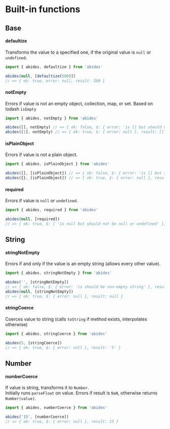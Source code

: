 
# Built-in functions

## Base

#### defaultize

Transforms the value to a specified one, if the original value is `null` or `undefined`.
```javascript
import { abides, defaultize } from 'abides'

abides(null, [defaultize(500)])
// => { ok: true, error: null, result: 500 }
```
#### notEmpty

Errors if value is not an empty object, collection, map, or set.
Based on lodash `isEmpty`
```javascript
import { abides, notEmpty } from 'abides'

abides([], notEmpty) // => { ok: false, $: { error: 'is [] but should not be empty' }, result: [] }
abides([1], notEmpty) // => { ok: true, $: { error: null }, result: [] }
```

#### isPlainObject

Errors if value is not a plain object.
```javascript
import { abides, isPlainObject } from 'abides'

abides([], [isPlainObject]) // => { ok: false, $: { error: 'is [] but should be a plain object' }, result: [] }
abides({}, [isPlainObject]) // => { ok: true, $: { error: null }, result: [] }
```

#### required

Errors if value is `null` or `undefined`.
```javascript
import { abides, required } from 'abides'

abides(null, [required])
// => { ok: true, $: { 'is null but should not be null or undefined' }, result: null }
```


## String

#### stringNotEmpty

Errors if and only if the value is an empty string (allows every other value).
```javascript
import { abides, stringNotEmpty } from 'abides'

abides('', [stringNotEmpty])
// => { ok: false, $: { error: 'is should be non-empty string' }, result: '' }
abides(null, [stringNotEmpty])
// => { ok: true, $: { error: null }, result: null }
```

#### stringCoerce

Coerces value to string (calls `toString` if method exists, interpolates otherwise)
```javascript
import { abides, stringCoerce } from 'abides'

abides(5, [stringCoerce])
// => { ok: true, $: { error: null }, result: '5' }
```

## Number

#### numberCoerce

If value is string, transforms it to `Number`.  
Initially runs `parseFloat` on value.
Errors if result is `NaN`, otherwise returns `Number(value)`.

```javascript
import { abides, numberCoerce } from 'abides'

abides('15', [numberCoerce])
// => { ok: true, $: { error: null }, result: 15 }
```
